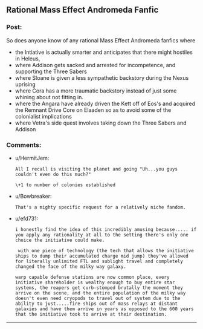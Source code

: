 ## Rational Mass Effect Andromeda Fanfic

### Post:

So does anyone know of any rational Mass Effect Andromeda fanfics where

* the Intiative is actually smarter and anticipates that there might hostiles in Heleus,
* where Addison gets sacked and arrested for incompetence, and supporting the Three Sabers
* where Sloane is given a less sympathetic backstory during the Nexus uprising
* where Cora has a more traumatic backstory instead of just some whining about not fitting in.
* where the Angara have already driven the Kett off of Eos's and acquired the Remnant Drive Core on Elaaden so as to avoid some of the colonialist implications
* where Vetra's side quest involves taking down the Three Sabers and Addison

### Comments:

- u/HermitJem:
  ```
  All I recall is visiting the planet and going "Uh...you guys couldn't even do this much?"

  \+1 to number of colonies established
  ```

- u/Bowbreaker:
  ```
  That's a mighty specific request for a relatively niche fandom.
  ```

- u/efd731:
  ```
  i honestly find the idea of this incredibly amusing because..... if you apply any rationality at all to the setting there's only one choice the initiative could make.

   with one piece of technology (the tech that allows the initiative ships to dump their accumulated charge mid jump) they've allowed for literally unlimited FTL and sublight travel and completely changed the face of the milky way galaxy.

  warp capable defense stations are now common place, every initiative shareholder is wealthy enough to buy entire star systems, the reapers get curb-stomped brutally the moment they arrive on the scene, and the entire population of the milky way doesn't even need cryopods to travel out of system due to the ability to just.....fire ships out of mass relays at distant galaxies and have them arrive in years as opposed to the 600 years that the initiative took to arrive at their destination.
  ```

---

